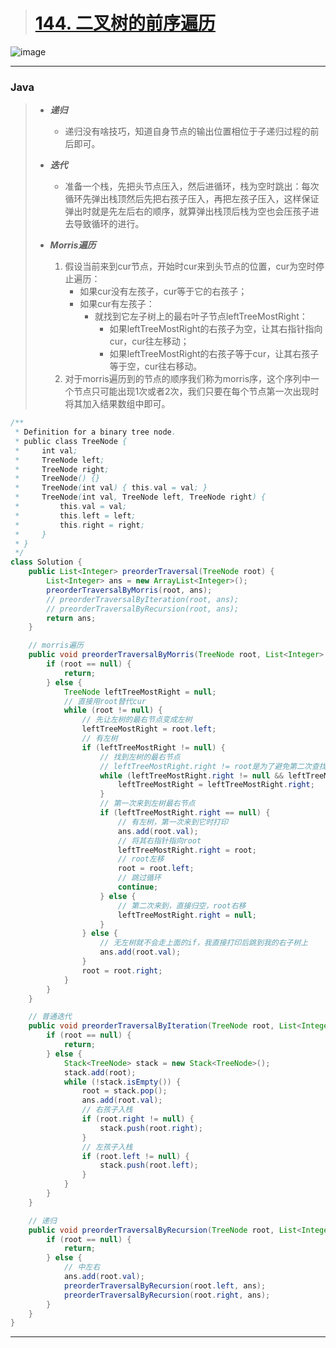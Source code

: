 > # [144. 二叉树的前序遍历](https://leetcode.cn/problems/binary-tree-preorder-traversal/)

![image](https://user-images.githubusercontent.com/75558694/179432465-eecc3d3e-847f-40c4-b15b-311bff956e3b.png)

---

### Java

> - ***递归***
>   - 递归没有啥技巧，知道自身节点的输出位置相位于子递归过程的前后即可。
>    
> - ***迭代***
>   - 准备一个栈，先把头节点压入，然后进循环，栈为空时跳出：每次循环先弹出栈顶然后先把右孩子压入，再把左孩子压入，这样保证弹出时就是先左后右的顺序，就算弹出栈顶后栈为空也会压孩子进去导致循环的进行。
>   
> - ***Morris遍历***
>   1. 假设当前来到cur节点，开始时cur来到头节点的位置，cur为空时停止遍历：
>      - 如果cur没有左孩子，cur等于它的右孩子；
>      - 如果cur有左孩子：
>        - 就找到它左子树上的最右叶子节点leftTreeMostRight：
>          - 如果leftTreeMostRight的右孩子为空，让其右指针指向cur，cur往左移动；
>          - 如果leftTreeMostRight的右孩子等于cur，让其右孩子等于空，cur往右移动。
>   2. 对于morris遍历到的节点的顺序我们称为morris序，这个序列中一个节点只可能出现1次或者2次，我们只要在每个节点第一次出现时将其加入结果数组中即可。

```java
/**
 * Definition for a binary tree node.
 * public class TreeNode {
 *     int val;
 *     TreeNode left;
 *     TreeNode right;
 *     TreeNode() {}
 *     TreeNode(int val) { this.val = val; }
 *     TreeNode(int val, TreeNode left, TreeNode right) {
 *         this.val = val;
 *         this.left = left;
 *         this.right = right;
 *     }
 * }
 */
class Solution {
    public List<Integer> preorderTraversal(TreeNode root) {
        List<Integer> ans = new ArrayList<Integer>();
        preorderTraversalByMorris(root, ans);
        // preorderTraversalByIteration(root, ans);
        // preorderTraversalByRecursion(root, ans);
        return ans;
    }

    // morris遍历
    public void preorderTraversalByMorris(TreeNode root, List<Integer> ans) {
        if (root == null) {
            return;
        } else {
            TreeNode leftTreeMostRight = null;
            // 直接用root替代cur
            while (root != null) {
                // 先让左树的最右节点变成左树
                leftTreeMostRight = root.left;
                // 有左树
                if (leftTreeMostRight != null) {
                    // 找到左树的最右节点
                    // leftTreeMostRight.right != root是为了避免第二次查找的误判
                    while (leftTreeMostRight.right != null && leftTreeMostRight.right != root) {
                        leftTreeMostRight = leftTreeMostRight.right;
                    }
                    // 第一次来到左树最右节点
                    if (leftTreeMostRight.right == null) {
                        // 有左树，第一次来到它时打印
                        ans.add(root.val);
                        // 将其右指针指向root
                        leftTreeMostRight.right = root;
                        // root左移
                        root = root.left;
                        // 跳过循环
                        continue;
                    } else {
                        // 第二次来到，直接归空，root右移
                        leftTreeMostRight.right = null;
                    }
                } else {
                    // 无左树就不会走上面的if，我直接打印后跳到我的右子树上
                    ans.add(root.val);
                }
                root = root.right;
            }
        }
    }

    // 普通迭代
    public void preorderTraversalByIteration(TreeNode root, List<Integer> ans) {
        if (root == null) {
            return;
        } else {
            Stack<TreeNode> stack = new Stack<TreeNode>();
            stack.add(root);
            while (!stack.isEmpty()) {
                root = stack.pop();
                ans.add(root.val);
                // 右孩子入栈
                if (root.right != null) {
                    stack.push(root.right);
                }
                // 左孩子入栈
                if (root.left != null) {
                    stack.push(root.left);
                }
            }
        }
    }

    // 递归
    public void preorderTraversalByRecursion(TreeNode root, List<Integer> ans) {
        if (root == null) {
            return;
        } else {
            // 中左右
            ans.add(root.val);
            preorderTraversalByRecursion(root.left, ans);
            preorderTraversalByRecursion(root.right, ans);
        }
    }
}
```

---
